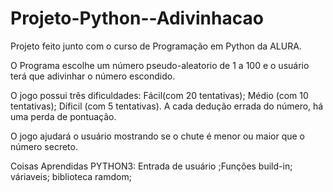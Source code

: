 # Projeto-Python--Adivinhacao
Projeto feito junto com o curso de Programação em Python da ALURA.

O Programa escolhe um número pseudo-aleatorio de 1 a 100 e o usuário terá que adivinhar o número escondido.

O jogo possui três dificuldades: Fácil(com 20 tentativas); Médio (com 10 tentativas); Díficil (com 5 tentativas).
A cada dedução errada do número, há uma perda de pontuação. 

O jogo ajudará o usuário mostrando se o chute é menor ou maior que o número secreto.


Coisas Aprendidas PYTHON3:
Entrada de usuário ;Funções build-in; váriaveis; biblioteca ramdom; 
